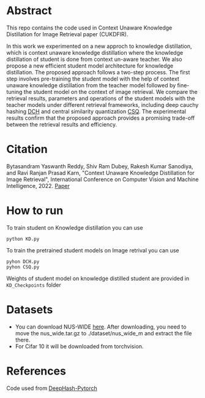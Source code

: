 
# Abstract
This repo contains the code used in Context Unaware Knowledge Distillation for Image Retrieval paper (CUKDFIR).

In this work we experimented on a new approch to knowledge distillation, which is context unaware knowledge distillation where the knowledge distillation of student is done from context un-aware teacher. We also propose a new efficient student model architecture for knowledge distillation. The proposed approach follows a two-step process. The first step involves pre-training the student model with the help of context unaware knowledge distillation from the teacher model followed by fine-tuning the student model on the context of image retrieval. We compare the retrieval results, parameters and operations of the student models with the teacher models under different retrieval frameworks, including deep cauchy hashing [DCH](http://ise.thss.tsinghua.edu.cn/~mlong/doc/deep-cauchy-hashing-cvpr18.pdf) and central similarity quantization [CSQ](https://openaccess.thecvf.com/content_CVPR_2020/papers/Yuan_Central_Similarity_Quantization_for_Efficient_Image_and_Video_Retrieval_CVPR_2020_paper.pdf). The experimental results confirm that the proposed approach provides a promising trade-off between the retrieval results and efficiency.

# Citation
Bytasandram Yaswanth Reddy, Shiv Ram Dubey, Rakesh Kumar Sanodiya, and Ravi Ranjan Prasad Karn, "Context Unaware Knowledge Distillation for Image Retrieval", International Conference on Computer Vision and Machine Intelligence, 2022. 
[Paper](https://arxiv.org/abs/2207.09070)

# How to run
To train student on Knowledge distillation you can use 
```
python KD.py
```
To train the pretrained student models on Image retrival you can use
```
pyhon DCH.py  
pyhon CSQ.py   
```
Weights of student model on knowledge distilled student are provided in ```KD_Checkpoints``` folder

# Datasets
- You can download   NUS-WIDE [here](https://drive.google.com/file/d/0B7IzDz-4yH_HMFdiSE44R1lselE/view?usp=sharing&resourcekey=0-w5zM4GH9liG3rtoZoWzXag).  After downloading, you need to move the nus_wide.tar.gz to ./dataset/nus_wide_m and extract the file there.
- For Cifar 10 it will be downloaded from torchvision.

# References
Code used from [DeepHash-Pytorch](https://github.com/swuxyj/DeepHash-pytorch)
